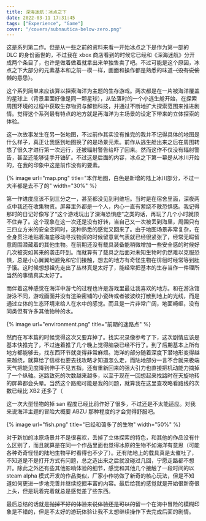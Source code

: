 ```yaml
---
title: 深海迷航：冰点之下
date: 2022-03-11 17:31:45
tags: ["Experience", "Game"]
cover: "/covers/subnautica-below-zero.png"
---
```


这是系列第二作。但是从一些之前的资料来看一开始冰点之下是作为第一部的 DLC 的身份面世的，不过我在 xbox 商店看到的时候它已经和《深海迷航》分开成两个条目了，也许是做着做着就拿出来单独售卖了吧。不过可能是这个原因，冰点之下大部分的元素基本和之前一模一样，画面和操作都是熟悉的味道~~（没有说偷懒的意思）~~。

这个系列简单来应该算以探索海洋为主题的生存游戏。两次都是在一片被海洋覆盖的星球上（背景里面好像是同一颗星球），从坠落时的一个小逃生舱开始，在探索周围环境的过程中获取生存物资与解锁科技，并通过不断地扩大探索范围来推进剧情。觉得这个系列最有特点的地方就是再海洋为主场景的设定下带来的立体探索的体验。

这一次故事发生在另一张地图，不过前作其实没有推完的我并不记得具体的地图是什么样子，真正让我感到地图换了的是场景元素。前作从逃生舱出来之后在周围转悠了很久才进行第一次远行，还被辐射警告给吓了回来。然而这作不仅没有辐射警告，甚至还能够徒手开铀矿。不过这是后面的内容，冰点之下第一幕是从冰川开始的，在我的印象中这是前作没有的要素。

{%  image
    url="map.png"
    title="本作地图，白色是新增的陆上冰川部分，不过一大半都是去不了的"
    width="30%"
%}

第一作进度应该不到三分之一，甚至都没见到利维坦。当时是在宿舍里面，深夜两点中我还在收集物资。屏幕里外都是一个人，内心一直有萦绕不散恐惧感。我记得那时的日记好像写了“这个游戏玩出了深海恐惧症”之类的话，再玩了几个小时就顶不住弃了。这个现象在这一次还是没有好转，当自己又一次被丢到海里，周围只有三四立方米的安全空间时，这种熟悉的感觉又回来了。由于地图场景非常复杂，在全身贯注地贴着海底移动寻找物资的时候留意氧气表就已经很紧张了，经常无暇留意周围潜藏着的其他生物。在前期还没有载具装备能稍微增加一些安全感的时候好几次被突如其来的袭击吓到。而就算有了载具之后面对未知生物时仍然难以克服恐惧，总是小心翼翼地避免和它们接触，想去的地方有奇怪生物在徘徊时经常等到肚子饿。这时候想想祖先走出了丛林真是太好了，能经常把基本的生存当作一件理所当然的事情真实太好了。

而伴着这种感觉在海洋中游弋的过程也许是游戏里最让我喜欢的地方。和在游泳馆游泳不同，游戏画面并没有渲染密铺的小瓷砖或者被波纹打散到地上的光线，而是通过立体的生态环境来给人在水中的感觉。而且是一片非常广阔，地面崎岖，没有同类但有许多其他物种的水。

{%  image
    url="environment.png"
    title="前期的迷路点"
%}

然而在写本篇的时候觉得这次又要弃掉了。找实况录像参考了下，这次剧情应该是基本快推完了，不过连着推了几个晚上觉得脑袋已经不行了。到了后期基本上所有地方都能够去，找东西环节就变得非常麻烦。海洋的部分随着深度下潜地形变得越来越绕，就算给了信标也要去找攻略才知道怎么走，而陆地部分一言不合就来极端天气把能见度降到伸手不见五指，还有重新回来的强大引力也直接把机动能力摘掉了一个纵轴。迷路致死的次数越来越多，以至于现在一回想起来找路时在天旋地转的屏幕都会头晕。当然这个路痴可能是我的问题，就算我在这里查攻略看路线的次数已经比 XB2 还多了（

这一次大型怪物的掉 san 程度已经比前作好了很多，不过还是不太能适应。对我来说海洋主题的冒险大概要 ABZU 那种程度的才会觉得舒服吧。

{%  image
    url="fish.png"
    title="已经和蔼多了的生物"
    width="50%"
%}

对于新加的冰原场景并不是很喜欢，丢掉了立体探索的特色，和其他的作品没有什么区别了，而且就算是在同一个作品里面也觉得冰原的生物不如海洋有意思（可能各种奇奇怪怪的陆地生物平时看得也不少了）。还有陆地上的载具真是太催吐了，不知道是不是打开方式有问题，总之造出来之后就没碰过几回，宁愿走路都不想开。除此之外还有些其他影响体验的细节，感觉和其他几个接触了一段时间的以 steam alpha 模式开发的作品类似，厂家~~小作坊~~做了新奇的核心玩法，但是不知道如何更进一步地完善并继续挖掘丰富的内容。最后给我的感觉就是开始很新奇很上头，但是玩着完着就总是感觉差了些东西。

最后总结的话就是~~抛掉不好的体验来说体验还是可以的~~留一个在海中冒险的模糊印象是不错的，但是不太好的游玩体验让我不太想继续操作下去完成后面的剧情。